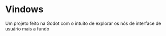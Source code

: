 # Vindows
Um projeto feito na Godot com o intuito de explorar os nós de interface de usuário mais a fundo
